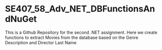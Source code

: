 # SE407_58_Adv_NET_DBFunctionsAndNuGet
This is a Github Repository for the second .NET assignment. Here we create functions to extract Movies from the database based on the Genre Description and Director Last Name
